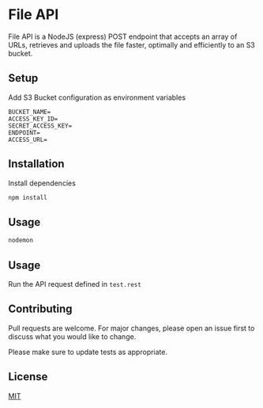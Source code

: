 # File API

File API is a NodeJS (express) POST endpoint that accepts an array of URLs, retrieves and uploads the file faster, optimally and efficiently to an S3 bucket.

## Setup

Add S3 Bucket configuration as environment variables

```
BUCKET_NAME=
ACCESS_KEY_ID=
SECRET_ACCESS_KEY=
ENDPOINT=
ACCESS_URL=
```

## Installation

Install dependencies

```bash
npm install
```

## Usage

```bash
nodemon
```

## Usage

Run the API request defined in `test.rest`

## Contributing

Pull requests are welcome. For major changes, please open an issue first
to discuss what you would like to change.

Please make sure to update tests as appropriate.

## License

[MIT](https://opensource.org/license/mit/)
